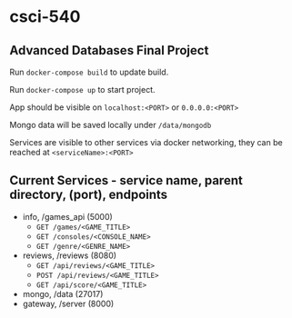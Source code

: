 # csci-540
## Advanced Databases Final Project

Run `docker-compose build` to update build.

Run `docker-compose up` to start project.

App should be visible on `localhost:<PORT>` or `0.0.0.0:<PORT>`

Mongo data will be saved locally under `/data/mongodb`

Services are visible to other services via docker networking, they can be reached at `<serviceName>:<PORT>`


## Current Services - service name, parent directory, (port), endpoints
- info, /games_api (5000)
	- `GET /games/<GAME_TITLE>`
	- `GET /consoles/<CONSOLE_NAME>`
	- `GET /genre/<GENRE_NAME>`
- reviews, /reviews (8080)
	- `GET /api/reviews/<GAME_TITLE>`
	- `POST /api/reviews/<GAME_TITLE>`
	- `GET /api/score/<GAME_TITLE>`
- mongo, /data (27017)
- gateway, /server (8000)
